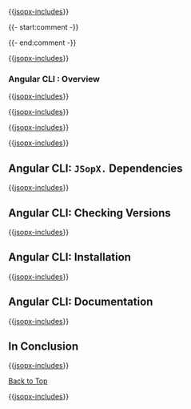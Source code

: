 ﻿{{[jsopx-includes](./DocsX/AllGlobal/Master/Includes/Content/Template/Technologies/AngularCli/Header.md)}}

{{- start:comment -}}
<!-- START JSOPX NOVA DOCX HEADER
group: 'Technologies'
subGroup: 'Angular CLI'
IsProductionReady: true
IsDraft: false
toc: true
END JSOPX NOVA DOCX HEADER -->
{{- end:comment -}}

{{[jsopx-includes](./DocsX/AllGlobal/Master/Includes/Content/Common/Draft-Notice.md)}}

### Angular CLI : Overview

{{[jsopx-includes](./DocsX/AllGlobal/Master/Includes/Content/Template/Technologies/AngularCli/Overview.md)}}

{{[jsopx-includes](./DocsX/AllGlobal/Master/Includes/Content/Common/Current-Phase.md)}}

{{[jsopx-includes](./DocsX/AllGlobal/Master/Includes/Content/Template/Technologies/AngularCli/BodyContent.md)}}

{{[jsopx-includes](./DocsX/AllGlobal/Master/Includes/Content/Common/Alerts-Current.md)}}


## Angular CLI: `JSopX.` Dependencies

{{[jsopx-includes](./DocsX/AllGlobal/Master/Includes/Content/Template/Technologies/AngularCli/JsopxDependencies.md)}}


## Angular CLI: Checking Versions

{{[jsopx-includes](./DocsX/AllGlobal/Master/Includes/Content/Template/Technologies/AngularCli/CheckingVersions.md)}}


## Angular CLI: Installation

{{[jsopx-includes](./DocsX/AllGlobal/Master/Includes/Content/Template/Technologies/AngularCli/Installation.md)}}

## Angular CLI: Documentation

{{[jsopx-includes](./DocsX/AllGlobal/Master/Includes/Content/Template/Technologies/AngularCli/Documentation.md)}}

## In Conclusion

{{[jsopx-includes](./DocsX/AllGlobal/Master/Includes/Content/Template/Technologies/AngularCli/InConclusion.md)}}

[Back to Top](#table-of-contents)

{{[jsopx-includes](./DocsX/AllGlobal/Master/Includes/Content/Layout/Footer.md)}}
